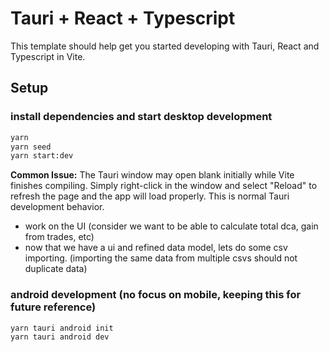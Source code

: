 # Tauri + React + Typescript

This template should help get you started developing with Tauri, React and Typescript in Vite.

## Setup

### install dependencies and start desktop development

```bash
yarn
yarn seed
yarn start:dev
```

**Common Issue:** The Tauri window may open blank initially while Vite finishes compiling. Simply right-click in the window and select "Reload" to refresh the page and the app will load properly. This is normal Tauri development behavior.




- work on the UI (consider we want to be able to calculate total dca, gain from trades, etc)
- now that we have a ui and refined data model, lets do some csv importing. (importing the same data from multiple csvs should not duplicate data)





### android development (no focus on mobile, keeping this for future reference)

```bash
yarn tauri android init
yarn tauri android dev
```
